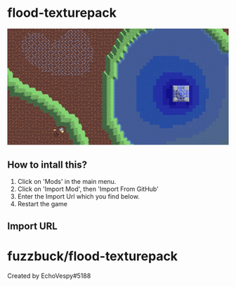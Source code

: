 # flood-texturepack
![screenshot](ss.png "Screenshot")



## How to intall this?
1. Click on 'Mods' in the main menu.
2. Click on 'Import Mod', then 'Import From GitHub'
3. Enter the Import Url which you find below.
4. Restart the game


## Import URL
# fuzzbuck/flood-texturepack

Created by EchoVespy#5188
